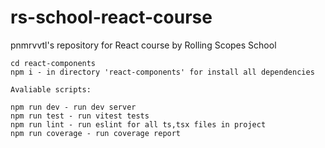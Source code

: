 # rs-school-react-course
pnmrvvtl's repository for React course by Rolling Scopes School

```
cd react-components
npm i - in directory 'react-components' for install all dependencies

Avaliable scripts:

npm run dev - run dev server
npm run test - run vitest tests
npm run lint - run eslint for all ts,tsx files in project
npm run coverage - run coverage report
```
